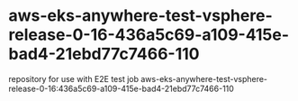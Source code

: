 # aws-eks-anywhere-test-vsphere-release-0-16-436a5c69-a109-415e-bad4-21ebd77c7466-110
repository for use with E2E test job aws-eks-anywhere-test-vsphere-release-0-16:436a5c69-a109-415e-bad4-21ebd77c7466-110
